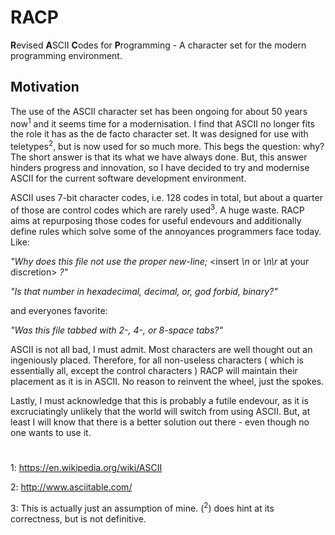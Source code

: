 # RACP
**R**evised **A**SCII **C**odes for **P**rogramming - 
A character set for the modern programming environment.

## Motivation

The use of the ASCII character set has been ongoing for about 50 years now<sup>1</sup> and it seems time for a modernisation.
I find that ASCII no longer fits the role it has as the de facto character set. It was designed for use with teletypes<sup>2</sup>, but is now used for so much more. This begs the question: why? The short answer is that its what we have always done. But, this answer hinders progress and innovation, so I have decided to try and modernise ASCII for the current software development environment.

ASCII uses 7-bit character codes, i.e. 128 codes in total, but about a quarter of those are control codes which are rarely used<sup>3</sup>. A huge waste. 
RACP aims at repurposing those codes for useful endevours and additionally define rules which solve some of the annoyances programmers face today. Like: 

*"Why does this file not use the proper new-line;* <insert *\n* or *\n\r* at your discretion> *?"*

*"Is that number in hexadecimal, decimal, or, god forbid, binary?"*

and everyones favorite: 

*"Was this file tabbed with 2-, 4-, or 8-space tabs?"*

ASCII is not all bad, I must admit. Most characters are well thought out an ingeniously placed. 
Therefore, for all non-useless characters ( which is essentially all, except the control characters ) RACP will maintain their placement
as it is in ASCII. No reason to reinvent the wheel, just the spokes.

Lastly, I must acknowledge that this is probably a futile endevour, as it is excruciatingly unlikely that the world will switch from using ASCII. But, at least I will know that there is a better solution out there - even though no one wants to use it.
#

1: https://en.wikipedia.org/wiki/ASCII

2: http://www.asciitable.com/

3: This is actually just an assumption of mine. (<sup>2</sup>) does hint at its correctness, but is not definitive.


